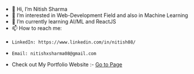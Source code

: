 - 👋 Hi, I’m Nitish Sharma
- 👀 I’m interested in Web-Development Field and also in Machine Learning
- 🌱 I’m currently learning AI/ML and ReactJS
- 📫 How to reach me:
-     LinkedIn: https://www.linkedin.com/in/nitish08/
-     Email: nitishxsharma08@gmail.com
-  Check out My Portfolio Website :- <a href="https://nitish-b2m.github.io/myportfolio.github.io/">Go to Page</a>
<!---
Nitish-B2M/Nitish-B2M is a ✨ special ✨ repository because its `README.md` (this file) appears on your GitHub profile.
You can click the Preview link to take a look at your changes.
--->
